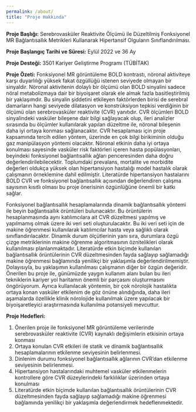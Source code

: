 ```yaml
---
permalink: /about/
title: "Proje Hakkında"
---
```


**Proje Başlığı:** Serebrovasküler Reaktivite Ölçümü ile Düzeltilmiş Fonksiyonel MR Bağlantısallık Metrikleri Kullanarak Hipertansif Olguların Sınıflandırılması.

**Proje Başlangıç Tarihi ve Süresi:** Eylül 2022 ve 36 Ay

**Proje Desteği:** 3501 Kariyer Geliştirme Programı (TÜBİTAK)

**Proje Özeti:**
Fonksiyonel MR görüntüleme BOLD kontrastı, nöronal aktiviteye karşı duyarlılığı yüksek fakat özgüllüğü istenen seviyede olmayan bir sinyaldir.  Nöronal aktivitenin dolaylı bir ölçümü olan BOLD sinyalini sadece nöral metabolizmaya dair bir biyoişaret olarak ele almak fazla basitleştirilmiş bir yaklaşımdır. Bu sinyalin şiddetini etkileyen faktörlerden birisi de serebral damarların hangi seviyede dilatasyon ve konstrüksiyon tepkisi verdiğinin bir ölçümü olan serebrovasküler reaktivite (CVR) yanıtıdır. CVR ölçümleri BOLD sinyalindeki vasküler bileşene dair bilgi sağlayacak olup, ileri analizler sırasında bu ölçümler kullanılarak yapılan düzeltme ile, nöronal bileşenin daha iyi ortaya konması sağlanacaktır. CVR hesaplaması için proje kapsamında tercih edilen yöntem, üzerinde en çok bilgi birikiminin olduğu gaz manipülasyon yöntemi olacaktır. Nöronal etkinin daha iyi ortaya konulması sayesinde vasküler risk faktörleri içeren hasta popülasyonları, beyindeki fonksiyonel bağlantısallık ağları penceresinden daha doğru değerlendirilebilecektir. Toplumdaki prevalans, mortalite ve morbidite değerleri oldukça yüksek olan hipertansiyon hastalığı model hastalık olarak çalışmanın örneklemine dahil edilmiştir. Literatürde hipertansiyon hastalarını BOLD CVR ve fonksiyonel bağlantısallık açısından değerlendiren çalışma sayısının kısıtlı olması bu proje önerisinin özgünlüğüne önemli bir katkı sağlar.

Fonksiyonel bağlantısallık hesaplamalarında dinamik bağlantısallık yöntemi ile beyin bağlantısallık örüntüleri bulunacaktır. Bu örüntülerin hesaplanmasında aynı katılımcılara ait CVR düzeltmesi yapılmış ve yapılmamış olmak üzere iki veri seti oluşturulacaktır. Bu iki veri seti için de makine öğrenmesi kullanılarak katılımcılar hasta veya sağlıklı olarak sınıflandırılacaktır. Dinamik durum ölçütlerinin yanı sıra, durumlara özgü çizge metriklerinin makine öğrenme algoritmasının öznitelikleri olarak kullanılması planlanmaktadır. Literatürde etkin biçimde kullanılan bağlantısallık örüntülerinin CVR düzeltmesinden fayda sağlayıp sağlamadığı makine öğrenmesi bağlamında yenilikçi bir yaklaşımla değerlendirilmemiştir. Dolayısıyla, bu yaklaşımın kullanılması çalışmanın diğer bir özgün değeridir. Önerilen bu proje ile, günümüzde yaygın kullanım alanı bulan bu ileri tekniklerin kariyer yol haritamın önemli bir parçasını oluşturmasını öngörüyorum. Ayrıca kullanılacak yöntemin, bir çok nörolojik hastalıkta ortaya konan vasküler etkilenim de göz önüne alındığında, daha ileri aşamalarda özellikle klinik nörolojide kullanılmak üzere yapılacak bir biyoişaretleyici araştırmasında kullanılma potansiyeli mevcuttur.

**Proje Hedefleri:**
1. Önerilen proje ile fonksiyonel MR görüntüleme verilerinde serebrovasküler reaktivite (CVR) kaynaklı değişimlerin etkisinin ortaya konması
2. Ortaya konulan CVR etkileri ile statik ve dinamik bağlantısallık hesaplamalarının etkilenme seviyesinin belirlenmesi.
3. Dinlenim durumu fonksiyonel bağlantısallık ağlarının CVR’dan etkilenme seviyesinin belirlenmesi.
4. Hipertansiyon hastalarındaki muhtemel vasküler etkilenmelerin kontrollere göre CVR düzeylerindeki farklılıklar üzerinden ortaya konulması
5. Literatürde etkin biçimde kullanılan bağlantısallık örüntülerinin CVR düzeltmesinden fayda sağlayıp sağlamadığı makine öğrenmesi bağlamında yenilikçi bir yaklaşımla değerlendirmek hedeflenmektedir.

